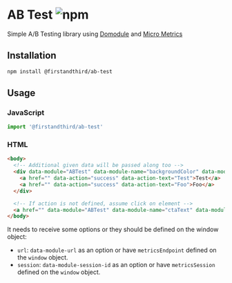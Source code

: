# AB Test ![npm](https://img.shields.io/npm/v/@firstandthird/ab-test.svg)

Simple A/B Testing library using [Domodule](https://github.com/firstandthird/domodule) and [Micro Metrics](https://github.com/firstandthird/micro-metrics-browser)

## Installation

```sh
npm install @firstandthird/ab-test
```

## Usage

### JavaScript

```js
import '@firstandthird/ab-test'
```

### HTML

```html
<body>
  <!-- Additional given data will be passed along too -->
  <div data-module="ABTest" data-module-name="backgroundColor" data-module-value="red">
    <a href="" data-action="success" data-action-text="Test">Test</a>
    <a href="" data-action="success" data-action-text="Foo">Foo</a>
  </div>

  <!-- If action is not defined, assume click on element -->
  <a href="" data-module="ABTest" data-module-name="ctaText" data-module-value="Sign up Now">Sign up now</a>
</body>
```

It needs to receive some options or they should be defined on the window object:

* `url`: `data-module-url` as an option or have `metricsEndpoint` defined on the `window` object.
* `session`: `data-module-session-id` as an option or have `metricsSession` defined on the `window` object.
